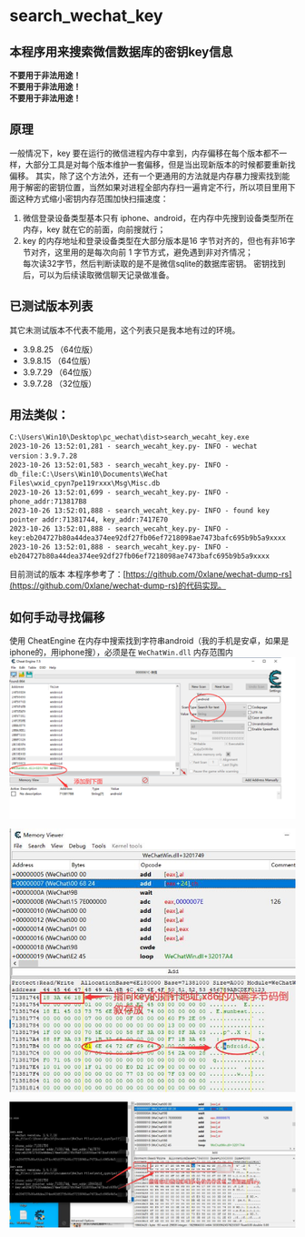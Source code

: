 # search_wechat_key
## 本程序用来搜索微信数据库的密钥key信息   
  
**不要用于非法用途！**  
**不要用于非法用途！**  
**不要用于非法用途！**  

## 原理
一般情况下，key 要在运行的微信进程内存中拿到，内存偏移在每个版本都不一样，大部分工具是对每个版本维护一套偏移，但是当出现新版本的时候都要重新找偏移。
其实，除了这个方法外，还有一个更通用的方法就是内存暴力搜索找到能用于解密的密钥位置，当然如果对进程全部内存扫一遍肯定不行，所以项目里用下面这种方式缩小密钥内存范围加快扫描速度：
1. 微信登录设备类型基本只有 iphone、android，在内存中先搜到设备类型所在内存，key 就在它的前面，向前搜就行；  
2. key 的内存地址和登录设备类型在大部分版本是16 字节对齐的，但也有非16字节对齐，这里用的是每次向前 1 字节方式，避免遇到非对齐情况；  
每次读32字节，然后判断读取的是不是微信sqlite的数据库密钥。   密钥找到后，可以为后续读取微信聊天记录做准备。   

## 已测试版本列表

其它未测试版本不代表不能用，这个列表只是我本地有过的环境。

- 3.9.8.25 （64位版） 
- 3.9.8.15 （64位版） 
- 3.9.7.29 （64位版）
- 3.9.7.28 （32位版）
  
## 用法类似：
```
C:\Users\Win10\Desktop\pc_wechat\dist>search_wecaht_key.exe  
2023-10-26 13:52:01,281 - search_wecaht_key.py- INFO - wechat version：3.9.7.28  
2023-10-26 13:52:01,583 - search_wecaht_key.py- INFO - db_file:C:\Users\Win10\Documents\WeChat Files\wxid_cpyn7pe119rxxx\Msg\Misc.db  
2023-10-26 13:52:01,699 - search_wecaht_key.py- INFO - phone_addr:713817B8  
2023-10-26 13:52:01,888 - search_wecaht_key.py- INFO - found key pointer addr:71381744, key_addr:7417E70  
2023-10-26 13:52:01,888 - search_wecaht_key.py- INFO - key:eb204727b80a44dea374ee92df27fb06ef7218098ae7473bafc695b9b5a9xxxx  
2023-10-26 13:52:01,888 - search_wecaht_key.py- INFO - eb204727b80a44dea374ee92df27fb06ef7218098ae7473bafc695b9b5a9xxxx  
 ```

目前测试的版本
本程序参考了：[https://github.com/0xlane/wechat-dump-rs](https://github.com/0xlane/wechat-dump-rs)的代码实现。  

## 如何手动寻找偏移
  
使用 CheatEngine 在内存中搜索找到字符串android（我的手机是安卓，如果是iphone的，用iphone搜），必须是在 `WeChatWin.dll` 内存范围内
![CE找android关键字.png](images/CE找android关键字.png)  
  
![CE浏览adroid附近内存信息.jpg](images/CE浏览adroid附近内存信息.jpg)  
  
![CE找到key.jpg](images/CE找到key.jpg)  


